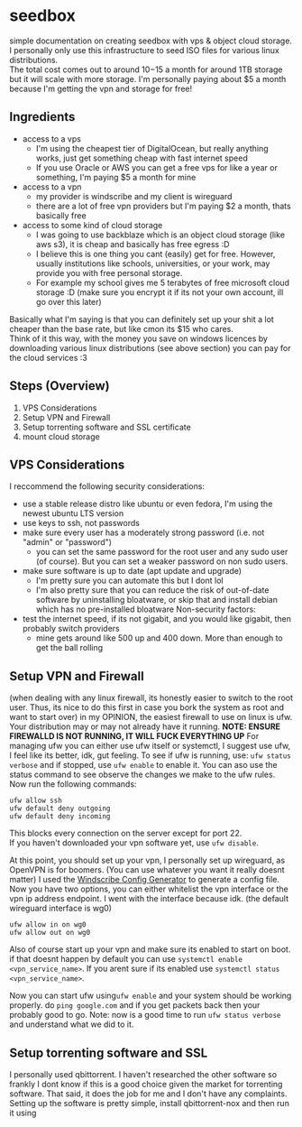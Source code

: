 # seedbox
simple documentation on creating seedbox with vps &amp; object cloud storage.  
I personally only use this infrastructure to seed ISO files for various linux distributions.  
The total cost comes out to around $10-$15 a month for around 1TB storage but it will scale with more storage.
I'm personally paying about $5 a month because I'm getting the vpn and storage for free!

## Ingredients
- access to a vps 
  - I'm using the cheapest tier of DigitalOcean, but really anything works, just get something cheap with fast internet speed
  - If you use Oracle or AWS you can get a free vps for like a year or something, I'm paying $5 a month for mine
- access to a vpn
  - my provider is windscribe and my client is wireguard
  - there are a lot of free vpn providers but I'm paying $2 a month, thats basically free
- access to some kind of cloud storage
  - I was going to use backblaze which is an object cloud storage (like aws s3), it is cheap and basically has free egress :D
  - I believe this is one thing you cant (easily) get for free. However, usually institutions like schools, universities, or your work, may provide you with free personal storage.
  - For example my school gives me 5 terabytes of free microsoft cloud storage :D (make sure you encrypt it if its not your own account, ill go over this later)

Basically what I'm saying is that you can definitely set up your shit a lot cheaper than the base rate, but like cmon its $15 who cares.  
Think of it this way, with the money you save on windows licences by downloading various linux distributions (see above section) you can pay for the cloud services :3


## Steps (Overview)
1. VPS Considerations
2. Setup VPN and Firewall
3. Setup torrenting software and SSL certificate
4. mount cloud storage


## VPS Considerations
I reccommend the following security considerations:
- use a stable release distro like ubuntu or even fedora, I'm using the newest ubuntu LTS version
- use keys to ssh, not passwords
- make sure every user has a moderately strong password (i.e. not "admin" or "password")
  - you can set the same password for the root user and any sudo user (of course). But you can set a weaker password on non sudo users.
- make sure software is up to date (apt update and upgrade)
  - I'm pretty sure you can automate this but I dont lol
  - I'm also pretty sure that you can reduce the risk of out-of-date software by uninstalling bloatware, or skip that and install debian which has no pre-installed bloatware
Non-security factors:
- test the internet speed, if its not gigabit, and you would like gigabit, then probably switch providers
  - mine gets around like 500 up and 400 down. More than enough to get the ball rolling

## Setup VPN and Firewall
(when dealing with any linux firewall, its honestly easier to switch to the root user. Thus, its nice to do this first in case you bork the system as root and want to start over)
in my OPINION, the easiest firewall to use on linux is ufw. Your distribution may or may not already have it running.
**NOTE: ENSURE FIREWALLD IS NOT RUNNING, IT WILL FUCK EVERYTHING UP**
For managing ufw you can either use ufw itself or systemctl, I suggest use ufw, I feel like its better, idk, gut feeling.
To see if ufw is running, use: `ufw status verbose` and if stopped, use `ufw enable` to enable it.
You can aso use the status command to see observe the changes we make to the ufw rules.
Now run the following commands:
```
ufw allow ssh
ufw default deny outgoing
ufw default deny incoming
```
This blocks every connection on the server except for port 22.  
If you haven't downloaded your vpn software yet, use `ufw disable`.

At this point, you should set up your vpn, I personally set up wireguard, as OpenVPN is for boomers. (You can use whatever you want it really doesnt matter)
I used the [Windscribe Config Generator](https://windscribe.com/getconfig/wireguard) to generate a config file.
Now you have two options, you can either whitelist the vpn interface or the vpn ip address endpoint. I went with the interface because idk. (the default wireguard interface is wg0)
```
ufw allow in on wg0
ufw allow out on wg0
```
Also of course start up your vpn and make sure its enabled to start on boot. if that doesnt happen by default you can use `systemctl enable <vpn_service_name>`.
If you arent sure if its enabled use `systemctl status <vpn_service_name>`.

Now you can start ufw using`ufw enable` and your system should be working properly. do `ping google.com` and if you get packets back then your probably good to go.
Note: now is a good time to run `ufw status verbose` and understand what we did to it.


## Setup torrenting software and SSL
I personally used qbittorrent. I haven't researched the other software so frankly I dont know if this is a good choice given the market for torrenting software.
That said, it does the job for me and I don't have any complaints.
Setting up the software is pretty simple, install qbittorrent-nox and then run it using 
